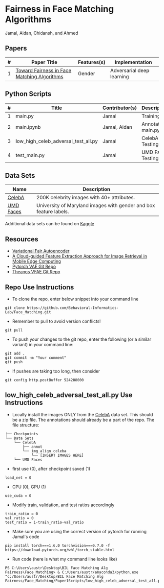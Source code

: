 # Fairness in Face Matching Algorithms
Jamal, Aidan, Chidansh, and Ahmed

## Papers
| # 	| Paper Title                                 	| Features(s) 	| Implementation            	|
|---	|---------------------------------------------	|----------------	|---------------------------	|
| 1 	| [Toward Fairness in Face Matching Algorithms](https://wp.comminfo.rutgers.edu/vsingh/wp-content/uploads/sites/110/2019/09/Workshop_paper_CameraReady.pdf) 	| Gender         	| Adversarial deep learning 	|

## Python Scripts
| # 	| Title                               	| Contributor(s) 	| Description       	|
|---	|-------------------------------------	|----------------	|-------------------	|
| 1 	| main.py                             	| Jamal          	| Training          	|
| 2 	| main.ipynb                          	| Jamal, Aidan   	| Annotated main.py 	|
| 3 	| low_high_celeb_adversal_test_all.py 	| Jamal          	| CelebA Testing    	|
| 4 	| test_main.py                        	| Jamal          	| UMD Faces Testing 	|

## Data Sets
| Name      	| Description                                                  	|
|-----------	|--------------------------------------------------------------	|
| [CelebA](http://mmlab.ie.cuhk.edu.hk/projects/CelebA.html)    	| 200K celebrity images with 40+ attributes.                   	|
| [UMD Faces](https://www.umdfaces.io/) 	| University of Maryland images with gender and box feature labels. 	|

Additional data sets can be found on [Kaggle](https://www.kaggle.com/c/deepfake-detection-challenge/discussion/121594)

## Resources
- [Variational Fair Autoencoder](https://github.com/dendisuhubdy/vfae/blob/master/vfae.py)
- [A Cloud-guided Feature Extraction Approach for Image Retrieval in Mobile Edge Computing](https://ieeexplore.ieee.org/document/8851250)
- [Pytorch VAE Git Repo](https://github.com/AntixK/PyTorch-VAE)
- [Theanos VFAE Git Repo](https://github.com/NCTUMLlab/Huang-Ching-Wei/tree/master/Model)

## Repo Use Instructions
- To clone the repo, enter below snippet into your command line 
```
git clone https://github.com/Behavioral-Informatics-Lab/Face_Matching.git
```
- Remember to pull to avoid version conflicts!
```
git pull
```
- To push your changes to the git repo, enter the following (or a similar variant) in your command line:
```
git add .
git commit -m "Your comment"
git push
```
- If pushes are taking too long, then consider 
```
git config http.postBuffer 524288000
```
## low_high_celeb_adversal_test_all.py Use Instructions
- Locally install the images ONLY from the [CelebA](http://mmlab.ie.cuhk.edu.hk/projects/CelebA.html) data set. This should be a zip file. The annotations should already be a part of the repo. The file structure:

```
├── Checkpoints
└── Data Sets
    └── CelebA
        ├── annot
        └── img_align_celeba
            └── [INSERT IMAGES HERE]
    └── UMD Faces
```
- first use (0), after checkpoint saved (1)
```
load_net = 0 
```
- CPU (0), GPU (1)
```
use_cuda = 0 
```
- Modify train, validation, and test ratios accordingly
```
train_ratio = 0
val_ratio = 0
test_ratio = 1-train_ratio-val_ratio
```
- Make sure you are using the correct version of pytorch for running Jamal's code
```
pip install torch===1.6.0 torchvision===0.7.0 -f https://download.pytorch.org/whl/torch_stable.html 
```
- Run code (here is what my command line looks like)
```
PS C:\Users\austr\Desktop\BIL Face Matching Alg Fairness\Face_Matching> & C:/Users/austr/anaconda3/python.exe "c:/Users/austr/Desktop/BIL Face Matching Alg Fairness/Face_Matching/Paper1Scripts/low_high_celeb_adversal_test_all.py"
```
